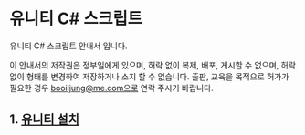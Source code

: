 # 유니티 C# 스크립트

유니티 C# 스크립트 안내서 입니다.

이 안내서의 저작권은 정부일에게 있으며, 허락 없이 복제, 배포, 게시할 수 없으며, 허락 없이 형태를 변경하여 저장하거나 소지 할 수 없습니다. 출판, 교육을 목적으로 허가가 필요한 경우 booiljung@me.com으로 연락 주시기 바랍니다.

## 1. [유니티 설치](install/index.md)
